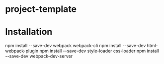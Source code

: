 # project-template

# Installation

npm install --save-dev webpack webpack-cli
npm install --save-dev html-webpack-plugin
npm install --save-dev style-loader css-loader
npm install --save-dev webpack-dev-server
